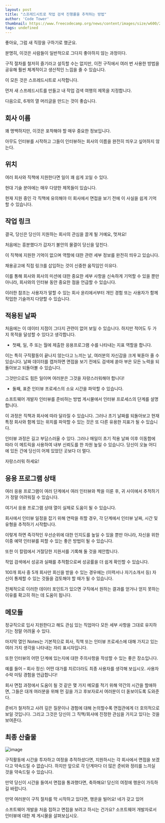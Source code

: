 ```yaml
---
layout: post
title: "스프레드시트로 작업 검색 진행률을 추적하는 방법"
author: 'Code Tower'
thumbnail: https://www.freecodecamp.org/news/content/images/size/w600/2021/01/track-job-search.jpeg
tags: undefined
---
```



좋아요, 그럼 새 직장을 구하기로 했군요.

분명히, 이것은 사람들이 일반적으로 그다지 좋아하지 않는 과정이다.

구직 절차를 철저히 즐기라고 설득할 수는 없지만, 이전 구직에서 여러 번 사용한 방법을 공유해 훨씬 체계적이고 생산적인 느낌을 줄 수 있습니다.

이 모든 것은 스프레드시트로 시작합니다.

먼저 새 스프레드시트를 만들고 내 작업 검색 여행의 제목을 지정합니다.

다음으로, 6개의 열 머리글을 만드는 것이 좋습니다.

## 회사 이름

꽤 명백하지만, 이것은 포착해야 할 매우 중요한 정보입니다.

아무도 인터뷰를 시작하고 그들이 인터뷰하는 회사의 이름을 완전히 띄우고 싶어하지 않는다.

## 위치

여러 회사와 직책에 지원한다면 일이 꽤 쉽게 꼬일 수 있다.

현대 기술 분야에는 매우 다양한 제목들이 있습니다.

현재 지원 중인 각 직책에 유의해야 이 회사에서 면접을 보기 전에 이 사실을 쉽게 기억할 수 있습니다.

## 작업 링크

결국, 당신은 당신이 지원하는 회사의 관심을 끌게 될 거예요, 멋져요!

처음에는 흥분했다가 갑자기 불안의 물결이 당신을 덮친다.

이 직책에 지원한 기억이 없으며 역할에 대한 관련 세부 정보를 완전히 띄우고 있습니다.

채용공고에 직접 링크를 삽입하는 것이 신중한 움직임인 이유다.

이를 통해 회사와 회사의 미션에 대한 중요한 세부 사항을 신속하게 기억할 수 있을 뿐만 아니라, 회사와의 인터뷰 동안 중요한 점을 언급할 수 있습니다.

이러한 참조는 사용자가 말할 수 있는 회사 윤리에서부터 개인 경험 또는 사용자가 함께 작업한 기술까지 다양할 수 있습니다.

## 적용된 날짜

처음에는 이 데이터 지점이 그다지 관련이 없어 보일 수 있습니다. 하지만 적어도 두 가지 목적을 달성할 수 있다고 생각합니다.

- 첫째, 일, 주 또는 월에 제출한 응용프로그램 수를 나타내는 지표 역할을 합니다.

이는 특히 구직활동이 끝나지 않는다고 느끼는 날, 여러분의 자신감을 크게 북돋아 줄 수 있습니다. 날짜 데이터를 캡처하면 면접을 보기 전에도 검색에 쏟아 부은 모든 노력을 되돌아보고 되돌아볼 수 있습니다.

그것만으로도 힘든 일이며 여러분은 그것을 자랑스러워해야 합니다!

- 둘째, 표준 인터뷰 프로세스의 소요 시간을 파악할 수 있습니다.

소프트웨어 개발자 인터뷰를 준비하는 방법 게시물에서 인터뷰 프로세스의 단계를 설명합니다.

이 과정은 직책과 회사에 따라 달라질 수 있습니다. 그러나 초기 날짜를 되돌아보고 현재 특정 회사와 함께 있는 위치를 파악할 수 있는 것은 또 다른 유용한 지표가 될 수 있습니다.

인터뷰 과정은 길고 부담스러울 수 있다. 그러나 매일이 초기 적용 날짜 이후 이동함에 따라 이 메트릭을 사용하여 내부 신뢰도를 한 차원 높일 수 있습니다. 당신이 오늘 어디에 있든 간에 당신이 어제 있었던 곳보다 더 멀다.

자랑스러워 하세요!

## 응용 프로그램 상태

여러 응용 프로그램이 여러 단계에서 여러 인터뷰와 짝을 이룬 후, 귀 사이에서 추적하기가 정말 어려워질 수 있습니다.

여기서 응용 프로그램 상태 열이 실제로 도움이 될 수 있습니다.

회사에서 인터뷰 일정을 잡기 위해 연락을 취할 경우, 각 단계에서 인터뷰 날짜, 시간 및 유형을 추적하기 시작합니다.

이렇게 하면 즉각적인 우선순위에 대한 인지도를 높일 수 있을 뿐만 아니라, 자신을 위한 이중 예약 인터뷰를 피할 수 있는 좋은 방법이 될 수 있습니다.

또한 이 칼럼에서 거절당한 지원서를 기록해 둘 것을 제안합니다.

작업 검색에서 성공과 실패를 추적함으로써 성공률을 더 쉽게 확인할 수 있습니다.

100개 회사 중 5개 회사만 회신을 받을 수 있는 경우에는 (이력서나 자기소개서 등) 자신이 통제할 수 있는 것들을 검토해야 할 때가 될 수 있습니다.

전체적으로 이러한 데이터 포인트가 있으면 구직에서 원하는 결과를 얻거나 얻지 못하는 이유를 확고히 하는 데 도움이 됩니다.

## 메모들

정규직으로 입사 지원한다고 해도 관심 있는 직업마다 모든 세부 사항을 그대로 유지하기는 정말 어려울 수 있다.

마지막 열인 Notes는 기본적으로 회사, 직책 또는 인터뷰 프로세스에 대해 가지고 있는 여러 가지 생각을 나타내는 자리 표시자입니다.

또한 인터뷰의 어떤 단계에 있는지에 대한 주의사항을 작성할 수 있는 좋은 장소입니다.

예를 들어 – 회사 정신: 어떤 대가를 치르더라도 최종 사용자를 생각해 보십시오. 사용자 수락 미팅 경험을 언급합니다!

회사 면접 과정에서 도움이 될 것 같은 몇 가지 메모를 적기 위해 약간의 시간을 할애하면, 그들은 대개 여러분을 위해 먼 길을 가고 후보자로서 여러분이 더 돋보이도록 도와준다.

준비가 철저하고 사려 깊은 질문이나 경험에 대해 논의할수록 면접관에게 더 호의적으로 보일 것입니다. 그리고 그것은 당신이 그 직책/회사에 진정한 관심을 가지고 있다는 것을 보여준다.

## 최종 산출물

![image](https://www.freecodecamp.org/news/content/images/2021/01/job_spreadsheet.png)

구직활동에 시간을 투자하고 여정을 추적하셨다면, 지원하시는 각 회사에서 면접을 보겠다고 약속드릴 수 없습니다. 하지만 앞으로 각 단계마다 더 많은 준비와 정리를 느끼실 것을 약속드릴 수 있습니다.

만약 당신이 시간을 들여서 면접을 통과했다면, 축하해요! 당신의 여정에 행운이 가득하길 바랍니다.

만약 여러분이 구직 절차를 막 시작하고 있다면, 행운을 빌어요! 네가 갖고 있어

소프트웨어 개발을 처음 접하고 면접을 보려고 하시는 건가요? 소프트웨어 개발자로서 인터뷰에 대한 제 게시물을 살펴보십시오.
